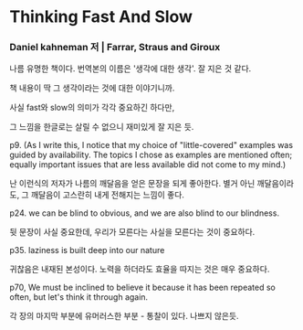 # Thinking Fast And Slow

### Daniel kahneman 저 | Farrar, Straus and Giroux 
나름 유명한 책이다. 번역본의 이름은 '생각에 대한 생각'. 잘 지은 것 같다. 

책 내용이 딱 그 생각이라는 것에 대한 이야기니까. 

사실 fast와 slow의 의미가 각각 중요하긴 하다만, 

그 느낌을 한글로는 살릴 수 없으니 재미있게 잘 지은 듯.

p9. (As I write this, I notice that my choice of "little-covered" examples was guided by availability. The topics I chose as examples are mentioned often; equally important issues that are less available did not come to my mind.) 

난 이런식의 저자가 나름의 깨달음을 얻은 문장을 되게 좋아한다. 별거 아닌 깨달음이라도, 그 깨달음이 고스란히 내게 전해지는 느낌이 좋다.

p24. we can be blind to obvious, and we are also blind to our blindness. 

뒷 문장이 사실 중요한데, 우리가 모른다는 사실을 모른다는 것이 중요하다.

p35. laziness is built deep into our nature

귀찮음은 내재된 본성이다. 노력을 하더라도 효율을 따지는 것은 매우 중요하다. 

p70, We must be inclined to believe it because it has been repeated so often, but let's think it through again.

각 장의 마지막 부분에 유머러스한 부분 - 통찰이 있다. 나쁘지 않은듯.